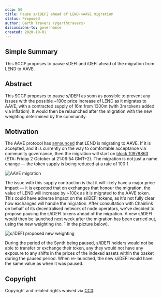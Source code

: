 ```yaml
---
sccp: 50
title: Pause s/iDEFI ahead of LEND->AAVE migration
status: Proposed
author: Garth Travers (@garthtravers)
discussions-to: governance
created: 2020-10-01
---
```


## Simple Summary
<!--"If you can't explain it simply, you don't understand it well enough." Provide a simplified and layman-accessible explanation of the SCCP.-->
This SCCP proposes to pause sDEFI and iDEFI ahead of the migration from LEND to AAVE. 

## Abstract
<!--A short (~200 word) description of the variable change proposed.-->
This SCCP proposes to pause s/iDEFI as soon as possible to prevent any issues with the possible ~100x price increase of LEND as it migrates to AAVE, with a contracted supply of 16m from 1300m (with 3m tokens added via inflation). It would then be relaunched after the migration with the new weighting determined by the community. 

## Motivation
<!--The motivation is critical for SCCPs that want to update variables within Synthetix. It should clearly explain why the existing variable is not incentive aligned. SCCP submissions without sufficient motivation may be rejected outright.-->
The AAVE protocol has [announced](https://medium.com/aave/september-update-governance-on-mainnet-first-aip-vote-token-migration-in-the-works-b5b8c6a67d46) that LEND is migrating to AAVE.
If it is accepted, and it is currently on the way to comfortable acceptance via community governance, then the migration will start on [block 10978863](https://etherscan.io/block/countdown/10978863) (ETA: Friday 2 October at 21:06:54 GMT+2).
The migration is not just a name change — the token supply is being reduced at a rate of 100:1.

![AAVE migration](https://miro.medium.com/max/1540/1*rXMTocoxhnub_EbXXvYMBw.png) 

The issue with this supply contraction is that it will likely have a major price impact — it is expected that on exchanges that honour the migration, the value of LEND will increase by ~100x as it is migrated to the AAVE token. 
This could have adverse impact on the s/iDEFI tokens, as it's not fully clear how exchanges will handle the migration. After consultation with Chainlink on behalf of its decentralised network of node operators, we've decided to propose pausing the s/iDEFI tokens ahead of the migration. A new s/iDEFI would then be launched next week after the migration has been carried out, using the new weighting (no. 1 in the picture below). 

![s/iDEFI proposed new weighting](https://cdn.discordapp.com/attachments/673764686134509568/758048892398076125/sDEFI-Rebalance-weights.png)

During the period of the Synth being paused, s/iDEFI holders would not be able to transfer or exchange their token, any they would not have any exposure to any shifts in the prices of the indexed assets within the basket during the paused period. When re-launched, the new s/iDEFI would have the same value as when it was paused. 

## Copyright
Copyright and related rights waived via [CC0](https://creativecommons.org/publicdomain/zero/1.0/).
